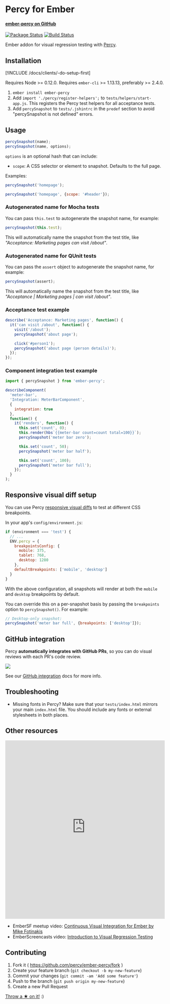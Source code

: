 # Percy for Ember
#### [ember-percy on GitHub <i class="fa fa-github" aria-hidden="true"></i>](https://github.com/percy/ember-percy)

[![Package Status](https://img.shields.io/npm/v/ember-percy.svg)](https://www.npmjs.com/package/ember-percy)
[![Build Status](https://travis-ci.org/percy/ember-percy.svg?branch=master)](https://travis-ci.org/percy/ember-percy)

Ember addon for visual regression testing with [Percy](https://percy.io).

## Installation

[!INCLUDE /docs/clients/-do-setup-first]

Requires Node >= 0.12.0.
Requires `ember-cli` >= 1.13.13, preferably >= 2.4.0.

1. `ember install ember-percy`
1. Add `import './percy/register-helpers';` to `tests/helpers/start-app.js`. This registers the Percy test helpers for all acceptance tests.
1. Add `percySnapshot` to `tests/.jshintrc` in the `predef` section to avoid "percySnapshot is not defined" errors.

## Usage

```javascript
percySnapshot(name);
percySnapshot(name, options);
```

`options` is an optional hash that can include:

* `scope`: A CSS selector or element to snapshot. Defaults to the full page.

Examples:

```javascript
percySnapshot('homepage');
```

```javascript
percySnapshot('homepage', {scope: '#header'});
```

### Autogenerated name for Mocha tests

You can pass `this.test` to autogenerate the snapshot name, for example:

```javascript
percySnapshot(this.test);
```

This will automatically name the snapshot from the test title, like _"Acceptance: Marketing pages can visit /about"_.

### Autogenerated name for QUnit tests

You can pass the `assert` object to autogenerate the snapshot name, for example:

```javascript
percySnapshot(assert);
```

This will automatically name the snapshot from the test title, like _"Acceptance | Marketing pages | can visit /about"_.

### Acceptance test example

```javascript
describe('Acceptance: Marketing pages', function() {
  it('can visit /about', function() {
    visit('/about');
    percySnapshot('about page');

    click('#person1');
    percySnapshot('about page (person details)');
  });
});
```

### Component integration test example

```javascript
import { percySnapshot } from 'ember-percy';

describeComponent(
  'meter-bar',
  'Integration: MeterBarComponent',
  {
    integration: true
  },
  function() {
    it('renders', function() {
      this.set('count', 0);
      this.render(hbs`{{meter-bar count=count total=100}}`);
      percySnapshot('meter bar zero');

      this.set('count', 50);
      percySnapshot('meter bar half');

      this.set('count', 100);
      percySnapshot('meter bar full');
    });
  }
);
```

## Responsive visual diff setup

You can use Percy [responsive visual diffs](/docs/learn/responsive) to test at different CSS breakpoints.

In your app's `config/environment.js`:

```javascript
if (environment === 'test') {
  // ...
  ENV.percy = {
    breakpointsConfig: {
      mobile: 375,
      tablet: 768,
      desktop: 1280
    },
    defaultBreakpoints: ['mobile', 'desktop']
  }
}
```

With the above configuration, all snapshots will render at both the `mobile` and `desktop`
breakpoints by default.

You can override this on a per-snapshot basis by passing the `breakpoints` option to `percySnapshot()`.
For example:

```javascript
// Desktop-only snapshot:
percySnapshot('meter bar full', {breakpoints: ['desktop']});
```

## GitHub integration

Percy **automatically integrates with GitHub PRs**, so you can do visual reviews with each PR's code review.

![](https://cloud.githubusercontent.com/assets/75300/13929974/13750b2c-ef5a-11e5-9a87-3ad3b335cc0d.png)

See our [GitHub integration](/docs/learn/github-integration) docs for more info.

## Troubleshooting

  * Missing fonts in Percy? Make sure that your `tests/index.html` mirrors your main `index.html` file. You should include any fonts or external stylesheets in both places.

## Other resources

<iframe style="max-width: 1000px" width="100%" height="563" src="https://www.youtube-nocookie.com/embed/iECnXK9EqA4" frameborder="0" allowfullscreen></iframe>

* EmberSF meetup video: [Continuous Visual Integration for Ember by Mike Fotinakis](https://www.youtube.com/watch?v=iECnXK9EqA4)
* EmberScreencasts video: [Introduction to Visual Regression Testing](https://www.emberscreencasts.com/posts/160)

## Contributing

1. Fork it ( https://github.com/percy/ember-percy/fork )
2. Create your feature branch (`git checkout -b my-new-feature`)
3. Commit your changes (`git commit -am 'Add some feature'`)
4. Push to the branch (`git push origin my-new-feature`)
5. Create a new Pull Request

[Throw a ★ on it!](https://github.com/percy/ember-percy) :)
